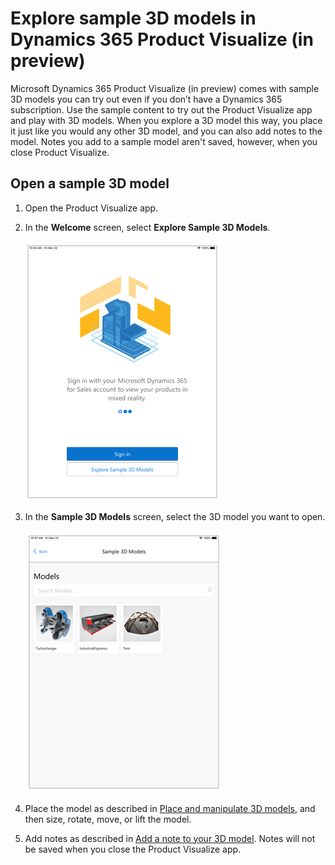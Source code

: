 

# Explore sample 3D models in Dynamics 365 Product Visualize (in preview)

Microsoft Dynamics 365 Product Visualize (in preview) comes with sample 3D models you can try out even if you don’t have a Dynamics 365 subscription. Use the sample content to try out the Product Visualize app and play with 3D models. When you explore a 3D model this way, you place it just like you would any other 3D model, and you can also add notes to the model. Notes you add to a sample model aren't saved, however, when you close Product Visualize.

## Open a sample 3D model

1.	Open the Product Visualize app.

2.	In the **Welcome** screen, select **Explore Sample 3D Models**. 

     ![Welcome screen](media/welcome.PNG "Welcome screen")
  
3.	In the **Sample 3D Models** screen, select the 3D model you want to open.

     ![Sample 3D Models screen](media/3D-models.PNG "Sample 3D Models screen")
 
4.	Place the model as described in [Place and manipulate 3D models](manipulate-models.md), and then size, rotate, move, or lift the model.

5.	Add notes as described in [Add a note to your 3D model](add-note.md). Notes will not be saved when you close the Product Visualize app. 
